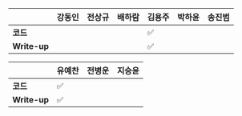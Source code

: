 |              | 강동인 |        전상규      | 배하람 | 김용주 | 박하윤 | 송진범 | 
| ------------ | ------ | ----------------- | ------ | ------ | ------ | ------ |
| **코드**     |||  | :white_check_mark: |        |        |        
| **Write-up** |||  | :white_check_mark: |        |        |        

|              | 유예찬 | 전병운 | 지승윤 |
| ------------ | ------ | ------ | ------ |
| **코드**     | :white_check_mark: |  |        |
| **Write-up** | :white_check_mark: |      |        |

